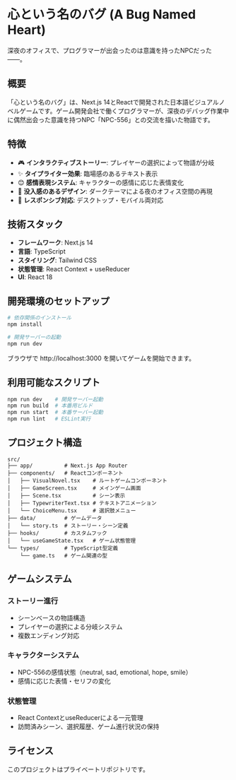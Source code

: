 # 心という名のバグ (A Bug Named Heart)

深夜のオフィスで、プログラマーが出会ったのは意識を持ったNPCだった——。

## 概要

「心という名のバグ」は、Next.js 14とReactで開発された日本語ビジュアルノベルゲームです。ゲーム開発会社で働くプログラマーが、深夜のデバッグ作業中に偶然出会った意識を持つNPC「NPC-556」との交流を描いた物語です。

## 特徴

- 🎮 **インタラクティブストーリー**: プレイヤーの選択によって物語が分岐
- ✨ **タイプライター効果**: 臨場感のあるテキスト表示
- 😊 **感情表現システム**: キャラクターの感情に応じた表情変化
- 🌙 **没入感のあるデザイン**: ダークテーマによる夜のオフィス空間の再現
- 📱 **レスポンシブ対応**: デスクトップ・モバイル両対応

## 技術スタック

- **フレームワーク**: Next.js 14
- **言語**: TypeScript
- **スタイリング**: Tailwind CSS
- **状態管理**: React Context + useReducer
- **UI**: React 18

## 開発環境のセットアップ

```bash
# 依存関係のインストール
npm install

# 開発サーバーの起動
npm run dev
```

ブラウザで http://localhost:3000 を開いてゲームを開始できます。

## 利用可能なスクリプト

```bash
npm run dev    # 開発サーバー起動
npm run build  # 本番用ビルド
npm run start  # 本番サーバー起動
npm run lint   # ESLint実行
```

## プロジェクト構造

```
src/
├── app/          # Next.js App Router
├── components/   # Reactコンポーネント
│   ├── VisualNovel.tsx    # ルートゲームコンポーネント
│   ├── GameScreen.tsx     # メインゲーム画面
│   ├── Scene.tsx          # シーン表示
│   ├── TypewriterText.tsx # テキストアニメーション
│   └── ChoiceMenu.tsx     # 選択肢メニュー
├── data/         # ゲームデータ
│   └── story.ts  # ストーリー・シーン定義
├── hooks/        # カスタムフック
│   └── useGameState.tsx   # ゲーム状態管理
└── types/        # TypeScript型定義
    └── game.ts   # ゲーム関連の型
```

## ゲームシステム

### ストーリー進行
- シーンベースの物語構造
- プレイヤーの選択による分岐システム
- 複数エンディング対応

### キャラクターシステム
- NPC-556の感情状態（neutral, sad, emotional, hope, smile）
- 感情に応じた表情・セリフの変化

### 状態管理
- React ContextとuseReducerによる一元管理
- 訪問済みシーン、選択履歴、ゲーム進行状況の保持

## ライセンス

このプロジェクトはプライベートリポジトリです。